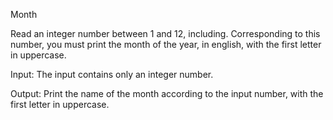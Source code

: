 Month


Read an integer number between 1 and 12, including. Corresponding to this number, you must print the month of the year, in english, with the first letter in uppercase.

Input:
The input contains only an integer number.

Output:
Print the name of the month according to the input number, with the first letter in uppercase.
